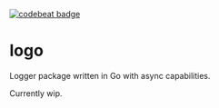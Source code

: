 [![codebeat badge](https://codebeat.co/badges/5e2bd817-94c5-455d-b311-e9db68961dbd)](https://codebeat.co/projects/github-com-mariusmagureanu-logo-master)

# logo
Logger package written in Go with async capabilities.

Currently wip.
